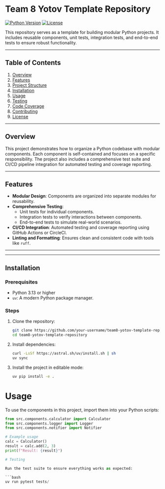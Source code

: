 # Team 8 Yotov Template Repository

[![Python Version](https://img.shields.io/badge/python-3.13-blue)](https://www.python.org/)
[![License](https://img.shields.io/badge/license-Apache%202.0-green)](LICENSE)

This repository serves as a template for building modular Python projects. It includes reusable components, unit tests, integration tests, and end-to-end tests to ensure robust functionality.

---

## Table of Contents

1. [Overview](#overview)
2. [Features](#features)
3. [Project Structure](#project-structure)
4. [Installation](#installation)
5. [Usage](#usage)
6. [Testing](#testing)
7. [Code Coverage](#code-coverage)
8. [Contributing](#contributing)
9. [License](#license)

---

## Overview

This project demonstrates how to organize a Python codebase with modular components. Each component is self-contained and focuses on a specific responsibility. The project also includes a comprehensive test suite and CI/CD pipeline integration for automated testing and coverage reporting.

---

## Features

- **Modular Design**: Components are organized into separate modules for reusability.
- **Comprehensive Testing**:
  - Unit tests for individual components.
  - Integration tests to verify interactions between components.
  - End-to-end tests to simulate real-world scenarios.
- **CI/CD Integration**: Automated testing and coverage reporting using GitHub Actions or CircleCI.
- **Linting and Formatting**: Ensures clean and consistent code with tools like `ruff`.

---


---

## Installation

### Prerequisites

- Python 3.13 or higher
- `uv`: A modern Python package manager.

### Steps

1. Clone the repository:
   ```bash
   git clone https://github.com/your-username/team8-yotov-template-repository.git
   cd team8-yotov-template-repository
2. Install dependencies:
   ```bash
   curl -LsSf https://astral.sh/uv/install.sh | sh
   uv sync
3. Install the project in editable mode:
   ```bash
   uv pip install -e .

# Usage

To use the components in this project, import them into your Python scripts:

```python
from src.components.calculator import Calculator
from src.components.logger import Logger
from src.components.notifier import Notifier

# Example usage
calc = Calculator()
result = calc.add(2, 3)
print(f"Result: {result}")

# Testing

Run the test suite to ensure everything works as expected:

```bash
uv run pytest tests/
   
